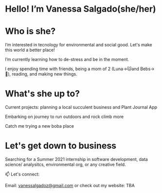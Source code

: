 # Hello! I’m Vanessa Salgado(she/her)

# Who is she? 


I’m interested in tecnology for environmental and social good. Let's make this world a better place!
 
I’m currently learning how to de-stress and be in the moment. 
 
I enjoy spending time with friends, being a mom of 2 (Luna->🐱and Bebs->🐶), reading, and making new things. 
 
 
 # What's she up to? 
 
Current projects: planning a local succulent business and Plant Journal App
 
Embarking on journey to run outdoors and rock climb more

Catch me trying a new boba place 

# Let's get down to business


Searching for a Summer 2021 internship in software development, data science/ analysitcs, environmental org, or any creative field. 


📫 Let's connect: 

Email: vanessalgadoz@gmail.com or check out my website: TBA


<!---
Vanessa-Salgado/Vanessa-Salgado is a ✨ special ✨ repository because its `README.md` (this file) appears on your GitHub profile.
You can click the Preview link to take a look at your changes.
--->
